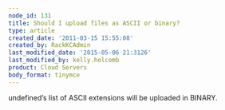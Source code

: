 ```yaml
---
node_id: 131
title: Should I upload files as ASCII or binary?
type: article
created_date: '2011-03-15 15:55:08'
created_by: RackKCAdmin
last_modified_date: '2015-05-06 21:3126'
last_modified_by: kelly.holcomb
product: Cloud Servers
body_format: tinymce
---
```


undefined&rsquo;s list of ASCII extensions will be uploaded in
BINARY.

 

